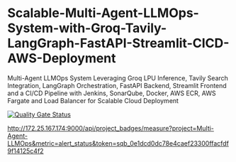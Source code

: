 # Scalable-Multi-Agent-LLMOps-System-with-Groq-Tavily-LangGraph-FastAPI-Streamlit-CICD-AWS-Deployment
Multi-Agent LLMOps System Leveraging Groq LPU Inference, Tavily Search Integration, LangGraph Orchestration, FastAPI Backend, Streamlit Frontend and a CI/CD Pipeline with Jenkins, SonarQube, Docker, AWS ECR, AWS Fargate and Load Balancer for Scalable Cloud Deployment

[![Quality Gate Status](http://172.25.167.174:9000/api/project_badges/measure?project=Multi-Agent-LLMOps&metric=alert_status&token=sqb_0e1dcd0dc78e4caef23300ffacfdf9f14125c4f2)](http://172.25.167.174:9000/dashboard?id=Multi-Agent-LLMOps)

http://172.25.167.174:9000/api/project_badges/measure?project=Multi-Agent-LLMOps&metric=alert_status&token=sqb_0e1dcd0dc78e4caef23300ffacfdf9f14125c4f2
